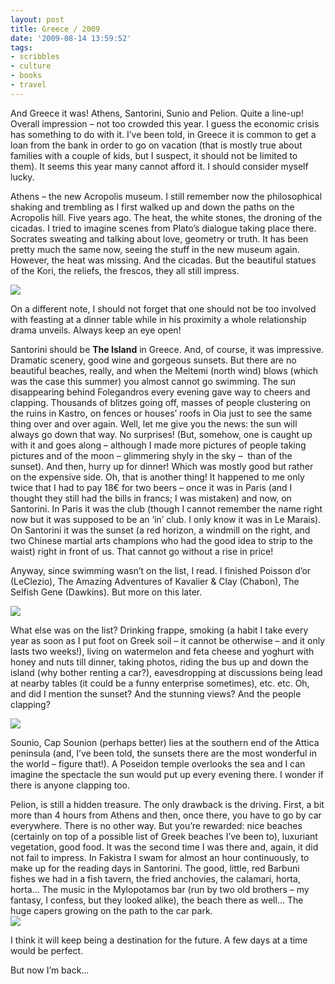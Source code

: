 ```yaml
---
layout: post
title: Greece / 2009
date: '2009-08-14 13:59:52'
tags:
- scribbles
- culture
- books
- travel
---
```



And Greece it was! Athens, Santorini, Sunio and Pelion. Quite a line-up! Overall impression – not too crowded this year. I guess the economic crisis has something to do with it. I’ve been told, in Greece it is common to get a loan from the bank in order to go on vacation (that is mostly true about families with a couple of kids, but I suspect, it should not be limited to them). It seems this year many cannot afford it. I should consider myself lucky.

Athens – the new Acropolis museum. I still remember now the philosophical shaking and trembling as I first walked up and down the paths on the Acropolis hill. Five years ago. The heat, the white stones, the droning of the cicadas. I tried to imagine scenes from Plato’s dialogue taking place there. Socrates sweating and talking about love, geometry or truth. It has been pretty much the same now, seeing the stuff in the new museum again. However, the heat was missing. And the cicadas. But the beautiful statues of the Kori, the reliefs, the frescos, they all still impress.

![](http://lh3.ggpht.com/_8N3MB6ce-Uw/SoKJKcIjAiI/AAAAAAAALSY/yRraOMZ8O90/s800/DSC04394_stitch.jpg)

On a different note, I should not forget that one should not be too involved with feasting at a dinner table while in his proximity a whole relationship drama unveils. Always keep an eye open!

Santorini should be **The Island** in Greece. And, of course, it was impressive. Dramatic scenery, good wine and gorgeous sunsets. But there are no beautiful beaches, really, and when the Meltemi (north wind) blows (which was the case this summer) you almost cannot go swimming. The sun disappearing behind Folegandros every evening gave way to cheers and clapping. Thousands of blitzes going off, masses of people clustering on the ruins in Kastro, on fences or houses’ roofs in Oia just to see the same thing over and over again. Well, let me give you the news: the sun will always go down that way. No surprises! (But, somehow, one is caught up with it and goes along – although I made more pictures of people taking pictures and of the moon – glimmering shyly in the sky –  than of the sunset). And then, hurry up for dinner! Which was mostly good but rather on the expensive side. Oh, that is another thing! It happened to me only twice that I had to pay 18€ for two beers – once it was in Paris (and I thought they still had the bills in francs; I was mistaken) and now, on Santorini. In Paris it was the club (though I cannot remember the name right now but it was supposed to be an ‘in’ club. I only know it was in Le Marais). On Santorini it was the sunset (a red horizon, a windmill on the right, and two Chinese martial arts champions who had the good idea to strip to the waist) right in front of us. That cannot go without a rise in price!

Anyway, since swimming wasn’t on the list, I read. I finished Poisson d’or (LeClezio), The Amazing Adventures of Kavalier & Clay (Chabon), The Selfish Gene (Dawkins). But more on this later.

![](http://lh3.ggpht.com/_8N3MB6ce-Uw/SoGsC-fOjrI/AAAAAAAALPk/nidr4dgEcvc/s800/DSC03576.JPG)

What else was on the list? Drinking frappe, smoking (a habit I take every year as soon as I put foot on Greek soil – it cannot be otherwise – and it only lasts two weeks!), living on watermelon and feta cheese and yoghurt with honey and nuts till dinner, taking photos, riding the bus up and down the island (why bother renting a car?), eavesdropping at discussions being lead at nearby tables (it could be a funny enterprise sometimes), etc. etc. Oh, and did I mention the sunset? And the stunning views? And the people clapping? 

![](http://lh3.ggpht.com/_8N3MB6ce-Uw/SoGsE95qG7I/AAAAAAAALPw/a0ZtHtbwBKY/s800/DSC03655.JPG)

Sounio, Cap Sounion (perhaps better) lies at the southern end of the Attica peninsula (and, I’ve been told, the sunsets there are the most wonderful in the world – figure that!). A Poseidon temple overlooks the sea and I can imagine the spectacle the sun would put up every evening there. I wonder if there is anyone clapping too.

Pelion, is still a hidden treasure. The only drawback is the driving. First, a bit more than 4 hours from Athens and then, once there, you have to go by car everywhere. There is no other way. But you’re rewarded: nice beaches (certainly on top of a possible list of Greek beaches I’ve been to), luxuriant vegetation, good food. It was the second time I was there and, again, it did not fail to impress. In Fakistra I swam for almost an hour continuously, to make up for the reading days in Santorini. The good, little, red Barbuni fishes we had in a fish tavern, the fried anchovies, the calamari, horta, horta… The music in the Mylopotamos bar (run by two old brothers – my fantasy, I confess, but they looked alike), the beach there as well… The huge capers growing on the path to the car park.  
![](http://lh5.ggpht.com/_8N3MB6ce-Uw/SoGsVfh-nkI/AAAAAAAALQ8/yHORPE2v2Ho/s800/DSC04609.JPG)

I think it will keep being a destination for the future. A few days at a time would be perfect.

But now I’m back…


